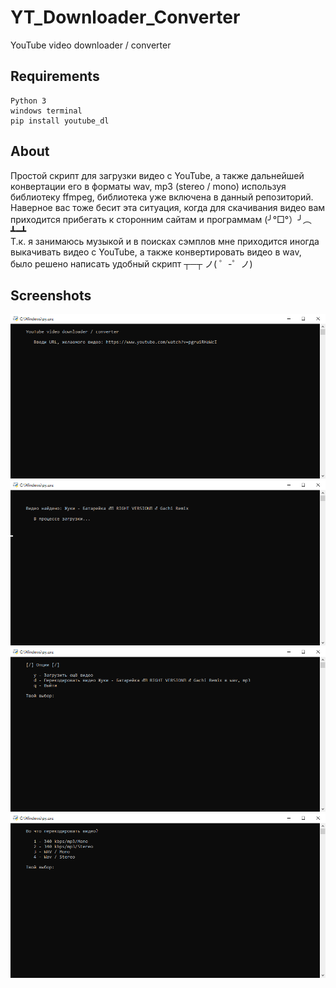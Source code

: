 # YT_Downloader_Converter

YouTube video downloader / converter

## Requirements

```
Python 3
windows terminal
pip install youtube_dl
```

## About

Простой скрипт для загрузки видео с YouTube, а также дальнейшей конвертации его в форматы wav, mp3 (stereo / mono) используя библиотеку ffmpeg, библиотека уже включена в данный репозиторий.\
Наверное вас тоже бесит эта ситуация, когда для скачивания видео вам приходится прибегать к сторонним сайтам и программам (╯°□°）╯︵ ┻━┻\
Т.к. я занимаюсь музыкой и в поисках сэмплов мне приходится иногда выкачивать видео с YouTube, а также конвертировать видео в wav, было решено написать удобный скрипт ┬─┬ ノ( ゜-゜ノ)


## Screenshots

![](screenshots/1.png)
![](screenshots/2.png)
![](screenshots/3.png)
![](screenshots/4.png)